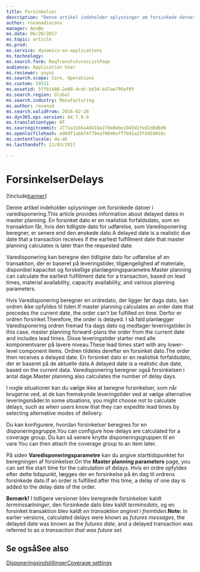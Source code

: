 ```yaml
---
title: Forsinkelser
description: "Denne artikel indeholder oplysninger om forsinkede datoer i varedisponering. En forsinket dato er en realistisk forfaldsdato, som en transaktion får, hvis den tidligste dato for udførelse, som Varedisponering beregner, er senere end den ønskede dato."
author: roxanadiaconu
manager: AnnBe
ms.date: 06/20/2017
ms.topic: article
ms.prod: 
ms.service: dynamics-ax-applications
ms.technology: 
ms.search.form: ReqTransFuturesListPage
audience: Application User
ms.reviewer: yuyus
ms.search.scope: Core, Operations
ms.custom: 19311
ms.assetid: 5ffb1486-2e08-4cdc-bd34-b47ae795ef0f
ms.search.region: Global
ms.search.industry: Manufacturing
ms.author: roxanad
ms.search.validFrom: 2016-02-28
ms.dyn365.ops.version: AX 7.0.0
ms.translationtype: HT
ms.sourcegitcommit: 2771a31b5a4d418a27de0ebe1945d1fed2d8d6d6
ms.openlocfilehash: ed0df1abbf4f70ea70046eff7b91a25fdd59016c
ms.contentlocale: da-dk
ms.lasthandoff: 11/03/2017

---
```


# <a name="delays"></a><span data-ttu-id="15212-104">Forsinkelser</span><span class="sxs-lookup"><span data-stu-id="15212-104">Delays</span></span>

[!include[banner](../includes/banner.md)]


<span data-ttu-id="15212-105">Denne artikel indeholder oplysninger om forsinkede datoer i varedisponering.</span><span class="sxs-lookup"><span data-stu-id="15212-105">This article provides information about delayed dates in master planning.</span></span> <span data-ttu-id="15212-106">En forsinket dato er en realistisk forfaldsdato, som en transaktion får, hvis den tidligste dato for udførelse, som Varedisponering beregner, er senere end den ønskede dato.</span><span class="sxs-lookup"><span data-stu-id="15212-106">A delayed date is a realistic due date that a transaction receives if the earliest fulfillment date that master planning calculates is later than the requested date.</span></span>

<span data-ttu-id="15212-107">Varedisponering kan beregne den tidligste dato for udførelse af en transaktion, der er baseret på leveringstider, tilgængelighed af materiale, disponibel kapacitet og forskellige planlægningsparametre.</span><span class="sxs-lookup"><span data-stu-id="15212-107">Master planning can calculate the earliest fulfillment date for a transaction, based on lead times, material availability, capacity availability, and various planning parameters.</span></span> 

<span data-ttu-id="15212-108">Hvis Varedisponering beregner en ordredato, der ligger før dags dato, kan ordren ikke opfyldes til tiden.</span><span class="sxs-lookup"><span data-stu-id="15212-108">If master planning calculates an order date that precedes the current date, the order can't be fulfilled on time.</span></span> <span data-ttu-id="15212-109">Derfor er ordren forsinket.</span><span class="sxs-lookup"><span data-stu-id="15212-109">Therefore, the order is delayed.</span></span> <span data-ttu-id="15212-110">I så fald planlægger Varedisponering ordren fremad fra dags dato og medtager leveringstider.</span><span class="sxs-lookup"><span data-stu-id="15212-110">In this case, master planning forward-plans the order from the current date and includes lead times.</span></span> <span data-ttu-id="15212-111">Disse leveringstider starter med alle komponentvarer på lavere niveau.</span><span class="sxs-lookup"><span data-stu-id="15212-111">These lead times start with any lower-level component items.</span></span> <span data-ttu-id="15212-112">Ordren tildeles derefter en forsinket dato.</span><span class="sxs-lookup"><span data-stu-id="15212-112">The order then receives a delayed date.</span></span> <span data-ttu-id="15212-113">En forsinket dato er en realistisk forfaldsdato, der er baseret på de aktuelle data.</span><span class="sxs-lookup"><span data-stu-id="15212-113">A delayed date is a realistic due date, based on the current data.</span></span> <span data-ttu-id="15212-114">Varedisponering beregner også forsinkelsen i antal dage.</span><span class="sxs-lookup"><span data-stu-id="15212-114">Master planning also calculates the number of delay days.</span></span> 

<span data-ttu-id="15212-115">I nogle situationer kan du vælge ikke at beregne forsinkelser, som når brugerne ved, at de kan fremskynde leveringstider ved at vælge alternative leveringsmåder.</span><span class="sxs-lookup"><span data-stu-id="15212-115">In some situations, you might choose not to calculate delays, such as when users know that they can expedite lead times by selecting alternative modes of delivery.</span></span> 

<span data-ttu-id="15212-116">Du kan konfigurere, hvordan forsinkelser beregnes for en disponeringsgruppe.</span><span class="sxs-lookup"><span data-stu-id="15212-116">You can configure how delays are calculated for a coverage group.</span></span> <span data-ttu-id="15212-117">Du kan så senere knytte disponeringsgruppen til en vare.</span><span class="sxs-lookup"><span data-stu-id="15212-117">You can then attach the coverage group to an item later.</span></span> 

<span data-ttu-id="15212-118">På siden **Varedisponeringsparametre** kan du angive starttidspunktet for beregningen af forsinkelser.</span><span class="sxs-lookup"><span data-stu-id="15212-118">On the **Master planning parameters** page, you can set the start time for the calculation of delays.</span></span> <span data-ttu-id="15212-119">Hvis en ordre opfyldes efter dette tidspunkt, lægges der en forsinkelse på én dag til ordrens forsinkede dato.</span><span class="sxs-lookup"><span data-stu-id="15212-119">If an order is fulfilled after this time, a delay of one day is added to the delay date of the order.</span></span> 

<span data-ttu-id="15212-120">**Bemærk!** I tidligere versioner blev beregnede forsinkelser kaldt *terminssætninger*, den forsinkede dato blev kaldt *terminsdato*, og en forsinket transaktion blev kaldt *en transaktion angivet i fremtiden*.</span><span class="sxs-lookup"><span data-stu-id="15212-120">**Note:** In earlier versions, calculated delays were known as *futures messages*, the delayed date was known as the *futures date*, and a delayed transaction was referred to as *a transaction that was future set*.</span></span>

<a name="see-also"></a><span data-ttu-id="15212-121">Se også</span><span class="sxs-lookup"><span data-stu-id="15212-121">See also</span></span>
--------

[<span data-ttu-id="15212-122">Disponeringsindstillinger</span><span class="sxs-lookup"><span data-stu-id="15212-122">Coverage settings</span></span>](coverage-settings.md)




